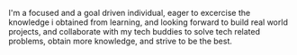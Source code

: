 I'm a focused and a goal driven individual, eager to excercise the knowledge i obtained from learning, and looking forward to build real world projects, and collaborate with my tech buddies to solve tech related problems, obtain more knowledge, and strive to be the best. 

